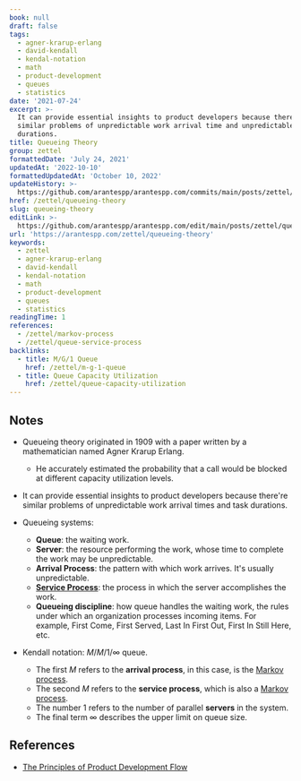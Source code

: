 ```yaml
---
book: null
draft: false
tags:
  - agner-krarup-erlang
  - david-kendall
  - kendal-notation
  - math
  - product-development
  - queues
  - statistics
date: '2021-07-24'
excerpt: >-
  It can provide essential insights to product developers because there're
  similar problems of unpredictable work arrival time and unpredictable task
  durations.
title: Queueing Theory
group: zettel
formattedDate: 'July 24, 2021'
updatedAt: '2022-10-10'
formattedUpdatedAt: 'October 10, 2022'
updateHistory: >-
  https://github.com/arantespp/arantespp.com/commits/main/posts/zettel/queueing-theory.md
href: /zettel/queueing-theory
slug: queueing-theory
editLink: >-
  https://github.com/arantespp/arantespp.com/edit/main/posts/zettel/queueing-theory.md
url: 'https://arantespp.com/zettel/queueing-theory'
keywords:
  - zettel
  - agner-krarup-erlang
  - david-kendall
  - kendal-notation
  - math
  - product-development
  - queues
  - statistics
readingTime: 1
references:
  - /zettel/markov-process
  - /zettel/queue-service-process
backlinks:
  - title: M/G/1 Queue
    href: /zettel/m-g-1-queue
  - title: Queue Capacity Utilization
    href: /zettel/queue-capacity-utilization
---
```


## Notes

- Queueing theory originated in 1909 with a paper written by a mathematician named Agner Krarup Erlang.

  - He accurately estimated the probability that a call would be blocked at different capacity utilization levels.

- It can provide essential insights to product developers because there're similar problems of unpredictable work arrival times and task durations.

- Queueing systems:

  - **Queue**: the waiting work.
  - **Server**: the resource performing the work, whose time to complete the work may be unpredictable.
  - **Arrival Process**: the pattern with which work arrives. It's usually unpredictable.
  - [**Service Process**](/zettel/queue-service-process): the process in which the server accomplishes the work.
  - **Queueing discipline**: how queue handles the waiting work, the rules under which an organization processes incoming items. For example, First Come, First Served, Last In First Out, First In Still Here, etc.

- Kendall notation: $M/M/1/\infty$ queue.
  - The first $M$ refers to the **arrival process**, in this case, is the [Markov process](/zettel/markov-process).
  - The second $M$ refers to the **service process**, which is also a [Markov process](/zettel/markov-process).
  - The number $1$ refers to the number of parallel **servers** in the system.
  - The final term $\infty$ describes the upper limit on queue size.

## References

- [The Principles of Product Development Flow](/books/the-principles-of-product-development-flow)

